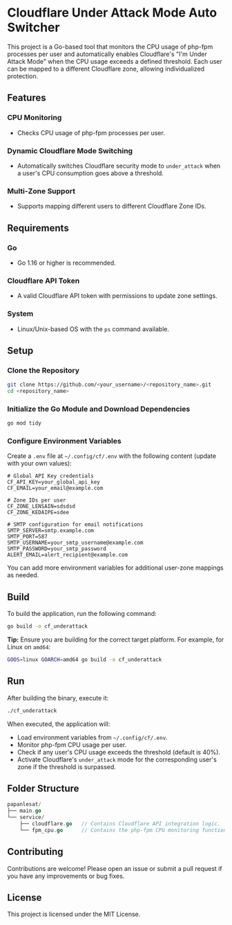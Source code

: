 # Cloudflare Under Attack Mode Auto Switcher

This project is a Go-based tool that monitors the CPU usage of php-fpm processes per user and automatically enables Cloudflare's "I'm Under Attack Mode" when the CPU usage exceeds a defined threshold. Each user can be mapped to a different Cloudflare zone, allowing individualized protection.

## Features

### CPU Monitoring
- Checks CPU usage of php-fpm processes per user.

### Dynamic Cloudflare Mode Switching
- Automatically switches Cloudflare security mode to `under_attack` when a user's CPU consumption goes above a threshold.

### Multi-Zone Support
- Supports mapping different users to different Cloudflare Zone IDs.

## Requirements

### Go
- Go 1.16 or higher is recommended.

### Cloudflare API Token
- A valid Cloudflare API token with permissions to update zone settings.

### System
- Linux/Unix-based OS with the `ps` command available.

## Setup

### Clone the Repository

```bash
git clone https://github.com/<your_username>/<repository_name>.git
cd <repository_name>
```

### Initialize the Go Module and Download Dependencies

```bash
go mod tidy
```

### Configure Environment Variables

Create a `.env` file at `~/.config/cf/.env` with the following content (update with your own values):

```dotenv
# Global API Key credentials
CF_API_KEY=your_global_api_key
CF_EMAIL=your_email@example.com

# Zone IDs per user
CF_ZONE_LENSAIN=sdsdsd
CF_ZONE_KEDAIPE=sdee

# SMTP configuration for email notifications
SMTP_SERVER=smtp.example.com
SMTP_PORT=587
SMTP_USERNAME=your_smtp_username@example.com
SMTP_PASSWORD=your_smtp_password
ALERT_EMAIL=alert_recipient@example.com

```

You can add more environment variables for additional user-zone mappings as needed.

## Build

To build the application, run the following command:

```bash
go build -o cf_underattack
```

**Tip:** Ensure you are building for the correct target platform. For example, for Linux on `amd64`:

```bash
GOOS=linux GOARCH=amd64 go build -o cf_underattack
```

## Run

After building the binary, execute it:

```bash
./cf_underattack
```

When executed, the application will:
- Load environment variables from `~/.config/cf/.env`.
- Monitor php-fpm CPU usage per user.
- Check if any user's CPU usage exceeds the threshold (default is 40%).
- Activate Cloudflare's `under_attack` mode for the corresponding user's zone if the threshold is surpassed.

## Folder Structure

```go
papanlesat/
├── main.go
└── service/
    ├── cloudflare.go   // Contains Cloudflare API integration logic.
    └── fpm_cpu.go      // Contains the php-fpm CPU monitoring functionality.
```

## Contributing

Contributions are welcome! Please open an issue or submit a pull request if you have any improvements or bug fixes.

## License

This project is licensed under the MIT License.
